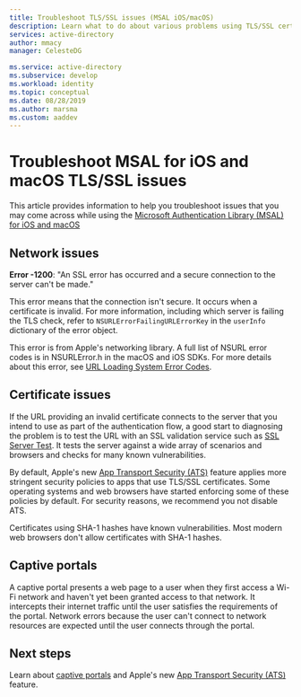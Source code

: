 ```yaml
---
title: Troubleshoot TLS/SSL issues (MSAL iOS/macOS)
description: Learn what to do about various problems using TLS/SSL certificates with the MSAL.Objective-C library.
services: active-directory
author: mmacy
manager: CelesteDG

ms.service: active-directory
ms.subservice: develop
ms.workload: identity
ms.topic: conceptual
ms.date: 08/28/2019
ms.author: marsma
ms.custom: aaddev
---
```


# Troubleshoot MSAL for iOS and macOS TLS/SSL issues

This article provides information to help you troubleshoot issues that you may come across while using the [Microsoft Authentication Library (MSAL) for iOS and macOS](reference-v2-libraries.md)

## Network issues

**Error -1200**: "An SSL error has occurred and a secure connection to the server can't be made."

This error means that the connection isn't secure. It occurs when a certificate is invalid. For more information, including which server is failing the TLS check, refer to `NSURLErrorFailingURLErrorKey` in the `userInfo` dictionary of the error object.

This error is from Apple's networking library. A full list of NSURL error codes is in NSURLError.h in the macOS and iOS SDKs. For more details about this error, see [URL Loading System Error Codes](https://developer.apple.com/documentation/foundation/1508628-url_loading_system_error_codes?language=objc).

## Certificate issues

If the URL providing an invalid certificate connects to the server that you intend to use as part of the authentication flow, a good start to diagnosing the problem is to test the URL with an SSL validation service such as [SSL Server Test](https://www.ssllabs.com/ssltest/analyze.html). It tests the server against a wide array of scenarios and browsers and checks for many known vulnerabilities.

By default, Apple's new [App Transport Security (ATS)](https://developer.apple.com/library/archive/documentation/General/Reference/InfoPlistKeyReference/Articles/CocoaKeys.html#//apple_ref/doc/uid/TP40009251-SW35) feature applies more stringent security policies to apps that use TLS/SSL certificates. Some operating systems and web browsers have started enforcing some of these policies by default. For security reasons, we recommend you not disable ATS.

Certificates using SHA-1 hashes have known vulnerabilities. Most modern web browsers don't allow certificates with SHA-1 hashes.

## Captive portals

A captive portal presents a web page to a user when they first access a Wi-Fi network and haven't yet been granted access to that network. It intercepts their internet traffic until the user satisfies the requirements of the portal. Network errors because the user can't connect to network resources are expected until the user connects through the portal.

## Next steps

Learn about [captive portals](https://en.wikipedia.org/wiki/Captive_portal) and Apple's new [App Transport Security (ATS)](https://developer.apple.com/library/archive/documentation/General/Reference/InfoPlistKeyReference/Articles/CocoaKeys.html#//apple_ref/doc/uid/TP40009251-SW35) feature.
